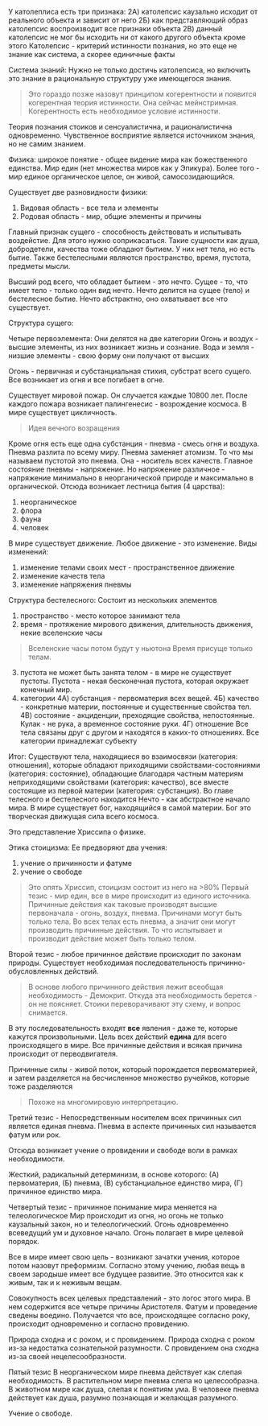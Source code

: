 У католеплиса есть три признака:
2А) католепсис каузально исходит от реального объекта и зависит от него
2Б) как представляющий образ католепсис воспроизводит все признаки объекта
2В) данный католепсис не мог бы исходить ни от какого другого объекта кроме этого
Католепсис - критерий истинности познания, но это еще не знание как система, а скорее единичные факты

Система знаний:
Нужно не только достичь католепсиса, но включить это знание в рациональную структуру уже имеющегося знания. 
> Это гораздо позже назовут принципом когерентности и появится когерентная теория истинности. Она сейчас мейнстримная. Когерентность есть необходимое условие истинности.

Теория познания стоиков и сенсуалистична, и рационалистична одновременно. Чувственное восприятие является источником знания, но не самим знанием.

Физика: широкое понятие - общее видение мира как божественного единства. Мир един (нет множества миров как у Эпикура). Более того - мир единое органическое целое, он живой, самосозидающийся.

Существует две разновидности физики:
1) Видовая область - все тела и элементы
2) Родовая область - мир, общие элементы и причины

Главный признак сущего - способность действовать и испытывать воздейстие. Для этого нужно соприкасаться. Такие сущности как душа, добродетели, качества тоже обладают бытием. У них нет тела, но есть бытие. Также бестелесными являются пространство, время, пустота, предметы мысли.

Высший род всего, что обладает бытием - это нечто. Сущее - то, что имеет тело - только один вид нечто. Нечто делится на сущее (тело) и бестелесное бытие. Нечто абстрактно, оно охватывает все что существует.

Структура сущего:

Четыре первоэлемента:
Они делятся на две категории
Огонь и воздух - высшие элементы, из них возникает жизнь и сознание.
Вода и земля - низшие элементы - свою форму они получают от высших

Огонь - первичная и субстанциальная стихия, субстрат всего сущего.
Все возникает из огня и все погибает в огне.

Существует мировой пожар. Он случается каждые 10800 лет. После каждого пожара возникает палингенесис - возрождение космоса. В мире существует цикличность.
> Идея вечного возращения

Кроме огня есть еще одна субстанция - пневма - смесь огня и воздуха. Пневма разлита по всему миру. Пневма заменяет атомизм. То что мы называем пустотой это пневма. Она - носитель всех качеств. Главное состояние пневмы - напряжение. Но напряжение различное - напряжение минимально в неорганической природе и максимально в органической. Отсюда возникает лестница бытия (4 царства):
1) неорганическое
2) флора
3) фауна
4) человек

В мире существует движение. Любое движение - это изменение. Виды изменений:
1) изменение телами своих мест - пространственное движение
2) изменение качеств тела
3) изменение напряжения пневмы

Структура бестелесного:
Состоит из нескольких элементов
1) пространство - место которое занимают тела
2) время - протяжение мирового движения, длительность движения, некие вселенские часы
> Вселенские часы потом будут у ньютона
Время присуще только телам.
3) пустота не может быть занята телом - в мире не существует пустоты. Пустота - некая бесконечная пустота, которая окружает конечный мир.
4) категории
4А) субстанция - первоматерия всех вещей.
4Б) качество - конкретные материи, постоянные и существенные свойства тел.
4В) состояние - акциденции, преходящие свойства, непостоянные.
Кулак - не рука, а временное состояние руки.
4Г) отношение
Все тела связаны друг с другом и находятся в каких-то отношениях.
Все категории принадлежат субъекту

Итог: Существуют тела, находящиеся во взаимосвязи (категория: отношения), которые обладают приходящими свойствами-состояниями (категория: состояние), обладающие благодаря частным материям неприходящими свойствами (категория: качество), все вместе состоящие из первой материи (категория: субстанция). Во главе телесного и бестелесного находится Нечто - как абстрактное начало мира. В мире существует бог, находящийся в самой материи. Бог это творческая движущая сила всего космоса.

Это представление Хриссипа о физике.

Этика стоицизма:
Ее предворяют два учения:
1) учение о причинности и фатуме
2) учение о свободе
> Это опять Хриссип, стоицизм состоит из него на >80%
Первый тезис - мир един, все в мире происходит из единого источника. Причинные действия как таковые производят высшие первоначала - огонь, воздух, пневма. Причинами могут быть только тела. Во всех телах есть пневма, а значит они могут производить причинные действия. То что испытывает и производит действие может быть только телом.

Второй тезис - любое причинное действие происходит по законам природы. Существует необходимая последовательность причинно-обусловленных действий. 
> В основе любого причинного действия лежит всеобщая необходимость - Демокрит. Откуда эта необходимость берется - он не поясняет. Стоики переворачивают эту схему, и вопрос снимается.

В эту последовательность входят **все** явления - даже те, которые кажутся произвольными. Цель всех действий **едина** для всего происходящего в мире. Все причинные действия и всякая причина происходит от перводвигателя.

Причинные силы - живой поток, который порождается первоматерией, и затем разделяется на бесчисленное множество ручейков, которые тоже разделяются
> Похоже на многомировую интерпретацию.

Третий тезис - Непосредственным носителем всех причинных сил является единая пневма. Пневма в аспекте причинных сил называется фатум или рок.

Отсюда возникает учение о провидении и свободе воли в рамках необходимости.

Жесткий, радикальный детерминизм, в основе которого: (А) первоматерия, (Б) пневма, (В) субстанциальное единство мира, (Г) причинное единство мира.

Четвертый тезис - причинное понимание мира меняется на телеологическое
Мир происходит из огня, но огонь не только каузальный закон, но и телеологический. Огонь одновременно всеведущий ум и духовное начало. Огонь полагает в мире целевой порядок. 

Все в мире имеет свою цель - возникают зачатки учения, которое потом назовут преформизм. Согласно этому учению, любая вещь в своем зародыше имеет все будущее развитие. Это относится как к живым, так и к неживым вещам.

Совокупность всех целевых представлений - это логос этого мира. В нем содержится все четыре причины Аристотеля. Фатум и проведение сведены воедино. Получается что все, происходящее согласно року, происходит одновременно и согласно провидению.

Природа сходна и с роком, и с провидением. Природа сходна с роком из-за недостатка сознательной разумности. С провидением она сходна из-за своей нецелесообразности.

Пятый тезис
В неорганическом мире пневма действует как слепая необходимость. В растительном мире пневма слепа но целесообразна. В животном мире как душа, слепая к понятиям ума. В человеке пневма действует как душа, разумно познающая и желающая разумного.

Учение о свободе.



